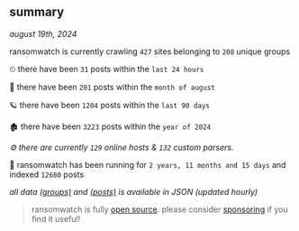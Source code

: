 
## summary
_august 19th, 2024_

ransomwatch is currently crawling `427` sites belonging to `208` unique groups

⏲ there have been `31` posts within the `last 24 hours`

🦈 there have been `201` posts within the `month of august`

🪐 there have been `1204` posts within the `last 90 days`

🏚 there have been `3223` posts within the `year of 2024`

_⚙️ there are currently `129` online hosts & `132` custom parsers._

🦕 ransomwatch has been running for `2 years, 11 months and 15 days` and indexed `12680` posts

_all data  [(groups)](http://ransomwhat.telemetry.ltd/groups) and [(posts)](http://ransomwhat.telemetry.ltd/posts) is available in JSON (updated hourly)_

> ransomwatch is fully [open source](https://github.com/joshhighet/ransomwatch#ransomwatch--). please consider [sponsoring](https://github.com/sponsors/joshhighet) if you find it useful!
